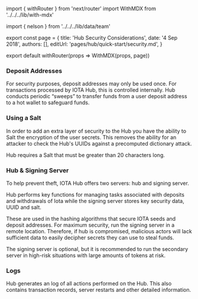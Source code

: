 import { withRouter } from 'next/router'
import WithMDX from '../../../lib/with-mdx'

import { nelson } from '../../../lib/data/team'

export const page = {
title: 'Hub Security Considerations',
date: '4 Sep 2018',
authors: [],
editUrl: 'pages/hub/quick-start/security.md',
}

export default withRouter(props => WithMDX(props, page))


### Deposit Addresses
For security purposes, deposit addresses may only be used once.  For transactions processed by IOTA Hub, this is controlled internally.   Hub conducts periodic “sweeps” to transfer funds from a user deposit address to a hot wallet to safeguard funds.      

### Using a Salt

In order to add an extra layer of security to the Hub you have the ability to Salt the encryption of the user secrets. This removes the ability for an attacker to check the Hub's UUIDs against a precomputed dictionary attack. 

Hub requires a Salt that must be greater than 20 characters long.

### Hub & Signing Server
To help prevent theft, IOTA Hub offers two servers:  hub and signing server.  

Hub performs key functions for managing tasks associated with deposits and withdrawals of Iota while the signing server stores key security data, UUID and salt. 

These are used in the hashing algorithms that secure IOTA seeds and deposit addresses.  For maximum security, run the signing server in a remote location.  Therefore, if hub is compromised, malicious actors will lack sufficient data to easily decipher secrets they can use to steal funds.  

The signing server is optional, but it is recommended to run the secondary server in high-risk situations with large amounts of tokens at risk. 

### Logs
Hub generates an log of all actions performed on the Hub. This also contains transaction records, server restarts and other detailed information. 
